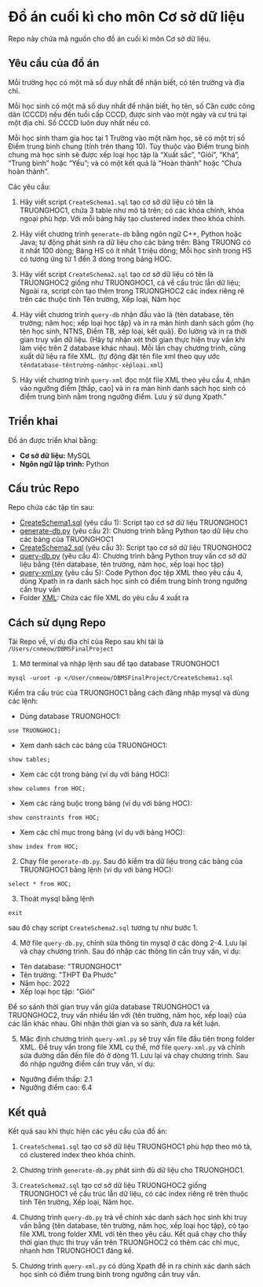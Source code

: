 # Đồ án cuối kì cho môn Cơ sở dữ liệu

Repo này chứa mã nguồn cho đồ án cuối kì môn Cơ sở dữ liệu. 

## Yêu cầu của đồ án

Mỗi trường học có một mã số duy nhất để nhận biết, có tên trường và địa chỉ. 

Mỗi học sinh có một mã số duy nhất để nhận biết, họ tên, số Căn cước công dân (CCCD) nếu đến tuổi cấp CCCD, được sinh vào một ngày và cư trú tại một địa chỉ. Số CCCD luôn duy nhất nếu có. 

Mỗi học sinh tham gia học tại 1 Trường vào một năm học, sẽ có một trị số Điểm trung bình chung (tính trên thang 10). Tùy thuộc vào Điểm trung bình chung mà học sinh sẽ được xếp loại học tập là “Xuất sắc”, “Giỏi”, “Khá”, “Trung bình” hoặc “Yếu”; và có một kết quả  là “Hoàn thành” hoặc “Chưa hoàn thành”. 

Các yêu cầu:

1.	Hãy viết script `CreateSchema1.sql` tạo cơ sở dữ liệu có tên là TRUONGHOC1, chứa 3 table như mô tả trên; có các khóa chính, khóa ngoại phù hợp. Với mỗi bảng hãy tạo clustered index theo khóa chính.
2.	Hãy viết chương trình `generate-db` bằng ngôn ngữ C++, Python hoặc Java; tự động phát sinh ra dữ liệu cho các bảng trên: Bảng TRUONG có ít nhất 100 dòng; Bảng HS có ít nhất 1 triệu dòng; Mỗi học sinh trong HS có tương ứng từ 1 đến 3 dòng trong bảng HOC.
3.	Hãy viết script `CreateSchema2.sql` tạo cơ sở dữ liệu có tên là TRUONGHOC2 giống như TRUONGHOC1, cả về cấu trúc lẫn dữ liệu; Ngoài ra, script còn tạo thêm trong TRUONGHOC2 các index riêng rẽ trên các thuộc tính Tên trường, Xếp loại, Năm học
4.	Hãy viết chương trình `query-db` nhận đầu vào là {tên database, tên trường; năm học; xếp loại học tập} và in ra màn hình danh sách gồm {họ tên học sinh, NTNS, Điểm TB, xếp loại, kết quả}. Đo lường và in ra thời gian truy vấn dữ liệu. (Hãy tự nhận xét thời gian thực hiện truy vấn khi làm việc trên 2 database khác nhau). Mỗi lần chạy chương trình, cũng xuất dữ liệu ra file XML. (tự động đặt tên file xml theo quy ước `têndatabase-têntrường-nămhọc-xếploại.xml`)
  
5.	Hãy viết chương trình `query-xml` đọc một file XML theo yêu cầu 4, nhận vào ngưỡng điểm [thấp, cao] và in ra màn hình danh sách học sinh có điểm trung bình nằm trong ngưỡng điểm. Lưu ý sử dụng Xpath."

## Triển khai

Đồ án được triển khai bằng:
* **Cơ sở dữ liệu:** MySQL
* **Ngôn ngữ lập trình:** Python

## Cấu trúc Repo

Repo chứa các tập tin sau:

* [CreateSchema1.sql](/CreateSchema1.sql) (yêu cầu 1): Script tạo cơ sở dữ liệu TRUONGHOC1 
* [generate-db.py](/generate-db.py) (yêu cầu 2): Chương trình bằng Python tạo dữ liệu cho các bảng của TRUONGHOC1 
* [CreateSchema2.sql](/CreateSchema2.sql) (yêu cầu 3): Script tạo cơ sở dữ liệu TRUONGHOC2 
* [query-db.py](/query-db.py) (yêu cầu 4): Chương trình bằng Python truy vấn cơ sở dữ liệu bằng {tên database, tên trường, năm học, xếp loại học tập} 
* [query-xml.py](/query-xml.py) (yêu cầu 5): Code Python đọc tệp XML theo yêu cầu 4, dùng Xpath in ra danh sách học sinh có điểm trung bình trong ngưỡng cần truy vấn
* Folder [XML](/XML): Chứa các file XML do yêu cầu 4 xuất ra

## Cách sử dụng Repo

Tải Repo về, ví dụ địa chỉ của Repo sau khi tải là `/Users/cnmeow/DBMSFinalProject`

1. Mở terminal và nhập lệnh sau để tạo database TRUONGHOC1
```
mysql -uroot -p </User/cnmeow/DBMSFinalProject/CreateSchema1.sql
```

Kiểm tra cấu trúc của TRUONGHOC1 bằng cách đăng nhập mysql và dùng các lệnh:
* Dùng database TRUONGHOC1:
```
use TRUONGHOC1;
```
* Xem danh sách các bảng của TRUONGHOC1:
```
show tables;
```
* Xem các cột trong bảng (ví dụ với bảng HOC):
```
show columns from HOC;
```
* Xem các ràng buộc trong bảng (ví dụ với bảng HOC):
```
show constraints from HOC;
```
* Xem các chỉ mục trong bảng (ví dụ với bảng HOC):
```
show index from HOC;
```

2. Chạy file `generate-db.py`. Sau đó kiểm tra dữ liệu trong các bảng của TRUONGHOC1 bằng lệnh (ví dụ với bảng HOC):
```
select * from HOC;
```

3. Thoát mysql bằng lệnh
```
exit
```
sau đó chạy script `CreateSchema2.sql` tương tự như bước 1. 

4. Mở file `query-db.py`, chỉnh sửa thông tin mysql ở các dòng 2-4. Lưu lại và chạy chương trình. Sau đó nhập các thông tin cần truy vấn, ví dụ:
- Tên database: "TRUONGHOC1"
- Tên trường: "THPT Đa Phước"
- Năm học: 2022
- Xếp loại học tập: "Giỏi"

Để so sánh thời gian truy vấn giữa database TRUONGHOC1 và TRUONGHOC2, truy vấn nhiều lần với {tên trường, năm học, xếp loại} của các lần khác nhau. Ghi nhận thời gian và so sánh, đưa ra kết luận.

5. Mặc định chương trình `query-xml.py` sẽ truy vấn file đầu tiên trong folder XML. Để truy vấn trong file XML cụ thể, mở file `query-xml.py` và chỉnh sửa đường dẫn đến file đó ở dòng 11. Lưu lại và chạy chương trình. Sau đó nhập ngưỡng điểm cần truy vấn, ví dụ:
- Ngưỡng điểm thấp: 2.1
- Ngưỡng điểm cao: 6.4

## Kết quả

Kết quả sau khi thực hiện các yêu cầu của đồ án:

1. `CreateSchema1.sql` tạo cơ sở dữ liệu TRUONGHOC1 phù hợp theo mô tả, có clustered index theo khóa chính.
   
2. Chương trình `generate-db.py` phát sinh đủ dữ liệu cho TRUONGHOC1.
  
3. `CreateSchema2.sql` tạo cơ sở dữ liệu TRUONGHOC2 giống TRUONGHOC1 về cấu trúc lẫn dữ liệu, có các index riêng rẽ trên thuộc tính Tên trường, Xếp loại, Năm học.
 
4. Chương trình `query-db.py` trả về chính xác danh sách học sinh khi truy vấn bằng {tên database, tên trường, năm học, xếp loại học tập}, có tạo file XML trong folder XML với tên theo yêu cầu. Kết quả chạy cho thấy thời gian thực thi truy vấn trên TRUONGHOC2 có thêm các chỉ mục, nhanh hơn TRUONGHOC1 đáng kể.

5. Chương trình `query-xml.py` có dùng Xpath để in ra chính xác danh sách học sinh có điểm trung bình trong ngưỡng cần truy vấn.

